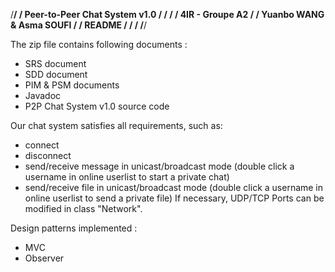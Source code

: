 /**/
/	Peer-to-Peer Chat System v1.0	/
/					/
/	4IR - Groupe A2			/
/	Yuanbo WANG & Asma SOUFI	/
/		README			/
/					/
/**/


The zip file contains following documents :

  * SRS document
  * SDD document
  * PIM & PSM documents
  * Javadoc
  * P2P Chat System v1.0 source code

Our chat system satisfies all requirements, such as:

  * connect
  * disconnect
  * send/receive message in unicast/broadcast mode (double click a username in online userlist to start a private chat)
  * send/receive file in unicast/broadcast mode (double click a username in online userlist to send a private file)
If necessary, UDP/TCP Ports can be modified in class "Network".

Design patterns implemented :

  * MVC
  * Observer